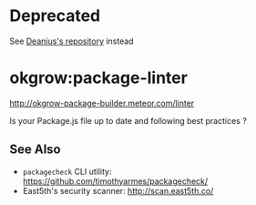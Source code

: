 # Deprecated

See [Deanius's repository](https://github.com/deanius/meteor-package-linter) instead

# okgrow:package-linter

http://okgrow-package-builder.meteor.com/linter

Is your Package.js file up to date and following best practices ?

## See Also

* `packagecheck` CLI utility: https://github.com/timothyarmes/packagecheck/
* East5th's security scanner: http://scan.east5th.co/
